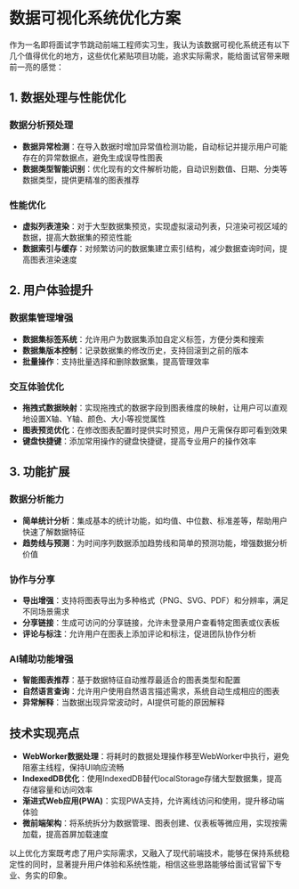 


          
# 数据可视化系统优化方案

作为一名即将面试字节跳动前端工程师实习生，我认为该数据可视化系统还有以下几个值得优化的地方，这些优化紧贴项目功能，追求实际需求，能给面试官带来眼前一亮的感觉：

## 1. 数据处理与性能优化

### 数据分析预处理
- **数据异常检测**：在导入数据时增加异常值检测功能，自动标记并提示用户可能存在的异常数据点，避免生成误导性图表
- **数据类型智能识别**：优化现有的文件解析功能，自动识别数值、日期、分类等数据类型，提供更精准的图表推荐

### 性能优化
- **虚拟列表渲染**：对于大型数据集预览，实现虚拟滚动列表，只渲染可视区域的数据，提高大数据集的预览性能
- **数据索引与缓存**：对频繁访问的数据集建立索引结构，减少数据查询时间，提高图表渲染速度

## 2. 用户体验提升

### 数据集管理增强
- **数据集标签系统**：允许用户为数据集添加自定义标签，方便分类和搜索
- **数据集版本控制**：记录数据集的修改历史，支持回滚到之前的版本
- **批量操作**：支持批量选择和删除数据集，提高管理效率

### 交互体验优化
- **拖拽式数据映射**：实现拖拽式的数据字段到图表维度的映射，让用户可以直观地设置X轴、Y轴、颜色、大小等视觉属性
- **图表预览优化**：在修改图表配置时提供实时预览，用户无需保存即可看到效果
- **键盘快捷键**：添加常用操作的键盘快捷键，提高专业用户的操作效率

## 3. 功能扩展

### 数据分析能力
- **简单统计分析**：集成基本的统计功能，如均值、中位数、标准差等，帮助用户快速了解数据特征
- **趋势线与预测**：为时间序列数据添加趋势线和简单的预测功能，增强数据分析价值

### 协作与分享
- **导出增强**：支持将图表导出为多种格式（PNG、SVG、PDF）和分辨率，满足不同场景需求
- **分享链接**：生成可访问的分享链接，允许未登录用户查看特定图表或仪表板
- **评论与标注**：允许用户在图表上添加评论和标注，促进团队协作分析

### AI辅助功能增强
- **智能图表推荐**：基于数据特征自动推荐最适合的图表类型和配置
- **自然语言查询**：允许用户使用自然语言描述需求，系统自动生成相应的图表
- **异常解释**：当数据出现异常波动时，AI提供可能的原因解释

## 技术实现亮点

- **WebWorker数据处理**：将耗时的数据处理操作移至WebWorker中执行，避免阻塞主线程，保持UI响应流畅
- **IndexedDB优化**：使用IndexedDB替代localStorage存储大型数据集，提高存储容量和访问效率
- **渐进式Web应用(PWA)**：实现PWA支持，允许离线访问和使用，提升移动端体验
- **微前端架构**：将系统拆分为数据管理、图表创建、仪表板等微应用，实现按需加载，提高首屏加载速度

以上优化方案既考虑了用户实际需求，又融入了现代前端技术，能够在保持系统稳定性的同时，显著提升用户体验和系统性能，相信这些思路能够给面试官留下专业、务实的印象。
        